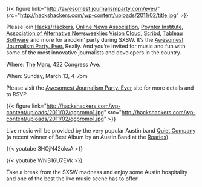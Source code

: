 {{< figure link="http://awesomest.journalismparty.com/ever/" src="http://hackshackers.com/wp-content/uploads/2011/02/title.jpg" >}}

Please join [Hacks/Hackers][1], [Online News Association][2], [Poynter Institute][3], [Association of Alternative Newsweeklies][4] [Vision Cloud][5], [Scribd][6], [Tableau Software][7] and more for a rockin&#8217; party during SXSW. It&#8217;s the [Awesomest Journalism Party. Ever.][8] Really. And you&#8217;re invited for music and fun with some of the most innovative journalists and developers in the country.

Where: [The Marq][9], 422 Congress Ave.

When: Sunday, March 13, 4-7pm

Please visit the [Awesomest Journalism Party. Ever][8] site for more details and to RSVP.

{{< figure link="http://hackshackers.com/wp-content/uploads/2011/02/qcpromo1.jpg" src="http://hackshackers.com/wp-content/uploads/2011/02/qcpromo1.jpg" >}}

Live music will be provided by the very popular Austin band [Quiet Company][10] (a recent winner of Best Album by an Austin Band at the [Roaries][11]).

{{< youtube 3HOjN42oksA >}}

{{< youtube WhiB16U7EVk >}}

Take a break from the SXSW madness and enjoy some Austin hospitality and one of the best the live music scene has to offer!

 [1]: http://hackshackers.com
 [2]: http://journalists.org/
 [3]: http://www.poynter.org/
 [4]: http://www.altweeklies.com
 [5]: http://www.visioncloud.eu/
 [6]: http://www.scribd.com/
 [7]: http://tableausoftware.com
 [8]: http://awesomest.journalismparty.com/ever/
 [9]: http://www.yelp.com/biz/the-marq-austin
 [10]: http://quietcompanymusic.com
 [11]: http://theroaries.com/